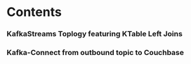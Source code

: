 # Contents

### KafkaStreams Toplogy featuring KTable Left Joins

### Kafka-Connect from outbound topic to Couchbase

